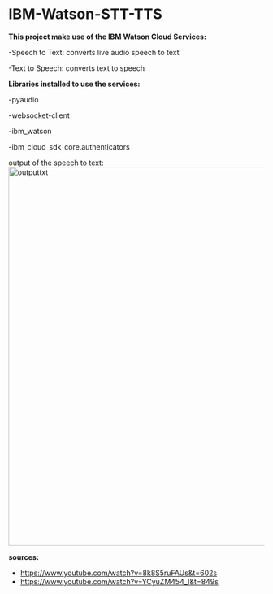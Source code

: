 # IBM-Watson-STT-TTS
**This project make use of the IBM Watson Cloud Services:**

-Speech to Text: converts live audio speech to text

-Text to Speech: converts text to speech


**Libraries installed to use the services:**

-pyaudio

-websocket-client

-ibm_watson

-ibm_cloud_sdk_core.authenticators

output of the speech to text:
<img width="746" alt="outputtxt" src="https://user-images.githubusercontent.com/86415915/127442651-266d55ef-d3bb-451f-84f9-2d44cef8eaf3.PNG">



**sources:**
- https://www.youtube.com/watch?v=8k8S5ruFAUs&t=602s
- https://www.youtube.com/watch?v=YCyuZM454_I&t=849s
